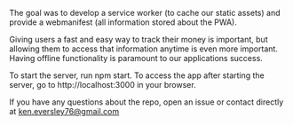 The goal was to develop a service worker (to cache our static assets) and provide a webmanifest (all information stored about the PWA).

Giving users a fast and easy way to track their money is important, but allowing them to access that information anytime is even more important. Having offline functionality is paramount to our applications success.

To start the server, run npm start. To access the app after starting the server, go to http://localhost:3000 in your browser.

If you have any questions about the repo, open an issue or contact directly at ken.eversley76@gmail.com